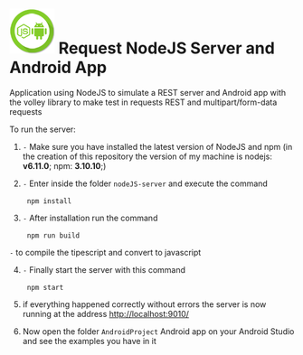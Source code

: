 # ![NodeJS and Android App](design-icon/nodeJS-android@1x.png) Request NodeJS Server and Android App
Application using NodeJS to simulate a REST server and Android app with the volley library to make test in requests REST and multipart/form-data requests



To run the server:

1. `-` Make sure you have installed the latest version of NodeJS and npm (in the creation of this repository the version of my machine is nodejs: **v6.11.0**; npm: **3.10.10**;)

2. `-` Enter inside the folder `nodeJS-server` and execute the command

		npm install

3. `-` After installation run the command

		npm run build
		
 `-` to compile the tipescript and convert to javascript

4. `-` Finally start the server with this command

		npm start

5. if everything happened correctly without errors the server is now running at the address <http://localhost:9010/>


6. Now open the folder `AndroidProject` Android app on your Android Studio and see the examples you have in it 